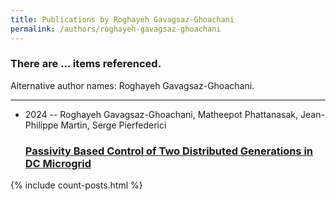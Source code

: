 ```yaml
---
title: Publications by Roghayeh Gavagsaz-Ghoachani
permalink: /authors/roghayeh-gavagsaz-ghoachani
---
```


<h3 id="number-posts">There are ... items referenced.</h3>
<p id='info-authors'>Alternative author names: Roghayeh Gavagsaz-Ghoachani.</p>
<hr />
<ul class="post-list">
<li><span class='post-meta'>2024 -- Roghayeh Gavagsaz-Ghoachani, Matheepot Phattanasak, Jean-Philippe Martin, Serge Pierfederici</span><h3><a class='post-link' href="{{ site.baseurl }}/passivity-based-control-of-two-distributed-generations-in-dc-microgrid">Passivity Based Control of Two Distributed Generations in DC Microgrid</a></h3></li>

</ul>
{% include count-posts.html %}
